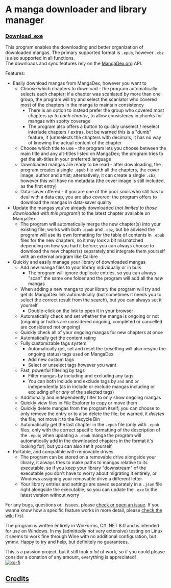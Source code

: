 # A manga downloader and library manager
### [Download .exe](https://github.com/ErisLoona/Manga-Library-Manager/releases)  
This program enables the downloading and better organization of downloaded mangas. The primary supported format is `.epub`, however `.cbz` is also supported in all functions.  
The downloads and sync features rely on the [MangaDex.org](https://mangadex.org/) API.  

Features:  

- Easily download mangas from MangaDex, however you want to  
	- Choose which chapters to download - the program automatically selects each chapter; if a chapter was scanlated by more than one group, the program will try and select the scanlator who covered most of the chapters in the manga to maintain consistency  
		- There is an option to instead prefer the group who covered most chapters *up to each chapter*, to allow consistency in chunks for mangas with spotty coverage  
		- The program also offers a button to quickly unselect / reselect interlude chapters / extras, but be warned this is a "dumb" feature, it (un)selects the chapters with decimals, it has no way of knowing the actual content of the chapter  
	- Choose which title to use - the program lets you choose between the main title and any alt-titles listed on MangaDex; the program tries to get the alt-titles in your preferred language  
	- Downloaded mangas are ready to be read - after downloading, the program creates a single `.epub` file with all the chapters, the cover image, author and artist; alternatively, it can create a single `.cbz`, however this will have no metadata (the cover image is still included, as the first entry)  
	- Data-saver offered - if you are one of the poor souls who still has to deal with a data cap, you are also covered; the program offers to download the mangas in data-saver quality  
- Update the mangas you've already downloaded (*not limited to those downloaded with this program!*) to the latest chapter available on MangaDex  
	- The program will automatically merge the new chapter(s) into your existing file; works with both `.epub` and `.cbz`, but be advised the program will use its own formatting for the table of contents in `.epub` files for the new chapters, so it may look a bit mismatched depending on how you had it before; you can always choose to download the new chapter(s) separately and integrate them yourself with an external program like Calibre  
- Quickly and easily manage your library of downloaded mangas  
	- Add new manga files to your library individually or in bulk  
		- The program will ignore duplicate entries, so you can always "scan" the same one folder and the program will add all the *new* mangas  
	- When adding a new manga to your library the program will try and get its MangaDex link automatically (but sometimes it needs you to select the correct result from the search), but you can always set it yourself  
		- Double-click on the link to open it in your browser  
	- Automatically check and set whether the manga is ongoing or not (ongoing or hiatus are considered ongoing, completed or cancelled are considered not ongoing)  
	- Quickly check all of your ongoing mangas for new chapters at once  
	- Automatically get the content rating  
	- Fully customizable tags system  
		- Automatically get, set and reset the (resetting will also resync the ongoing status) tags used on MangaDex  
		- Add new custom tags  
		- Select or unselect tags however you want  
	- Fast, powerful filtering by tags  
		- Filter mangas by including and excluding any tags  
		- You can both include and exclude tags by `and` and `or` independently (as in include or exclude mangas including or excluding *all* or *any* of the selected tags)  
	- Additionally and independently filter to only show ongoing mangas  
	- Quickly view files in File Explorer to copy or move them  
	- Quickly delete mangas from the program itself; you can choose to only remove the entry or to also delete the file; be warned, it *deletes* the file, not move it to the Recycle Bin  
	- Automatically get the last chapter in the `.epub` file (only with `.epub` files, only with the correct specific formatting of the description of the `.epub`; when updating a `.epub` manga the program will automatically add in the downloaded chapters in the format it's looking for), but you can also set it yourself  
- Portable, and compatible with removable drives  
	- The program can be stored on a removable drive alongside your library, it always tries to make paths to mangas relative to its executable, so if you keep your library "downstream" of the executable you don't have to worry about migrating it entirely, or Windows assigning your removable drive a different letter  
	- Your library entries and settings are saved separately in a `.json` file right alongside the executable, so you can update the `.exe` to the latest version without worry  

For any bugs, questions or.. issues, please [check or open an issue](https://github.com/ErisLoona/Manga-Library-Manager/issues). If you wanna know how a specific feature works in more detail, please [check the wiki](https://github.com/ErisLoona/Manga-Library-Manager/wiki) first.  

The program is written entirely in WinForms, C# .NET 8.0 and is intended for use on Windows. In my (admittedly not very extensive) testing on Linux it seems to work fine through Wine with no additional configuration, but ymmv. Happy to try and help, but definitely no guarantees.  

This is a passion project, but it still took *a lot* of work, so if you could please consider a donation of any amount, everything is appreciated!  
[![ko-fi](https://ko-fi.com/img/githubbutton_sm.svg)](https://ko-fi.com/N4N0OTIEV)  

## [Credits](https://github.com/ErisLoona/Manga-Library-Manager/wiki/Credits)
